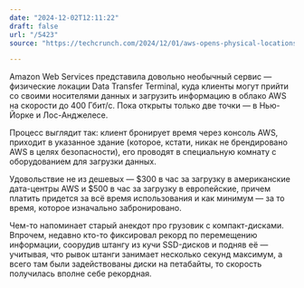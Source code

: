 ```yaml
---
date: "2024-12-02T12:11:22"
draft: false
url: "/5423"
source: "https://techcrunch.com/2024/12/01/aws-opens-physical-locations-for-customers-to-upload-their-data/"

---
```


Amazon Web Services представила довольно необычный сервис — физические локации Data Transfer Terminal, куда клиенты могут прийти со своими носителями данных и загрузить информацию в облако AWS на скорости до 400 Гбит/с. Пока открыты только две точки — в Нью-Йорке и Лос-Анджелесе.

Процесс выглядит так: клиент бронирует время через консоль AWS, приходит в указанное здание (которое, кстати, никак не брендировано AWS в целях безопасности), его проводят в специальную комнату с оборудованием для загрузки данных.

Удовольствие не из дешевых — $300 в час за загрузку в американские дата-центры AWS и $500 в час за загрузку в европейские, причем платить придется за всё время использования и как минимум — за то время, которое изначально забронировано. 

Чем-то напоминает старый анекдот про грузовик с компакт-дисками. Впрочем, недавно кто-то фиксировал рекорд по перемещению информации, соорудив штангу из кучи SSD-дисков и подняв её — учитывая, что рывок штанги занимает несколько секунд максимум, а всего там были задействованы диски на петабайты, то скорость получилась вполне себе рекордная.
